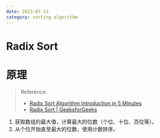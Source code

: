 ```yaml
---
date: 2023-07-13
category: sorting algorithm
---
```


# Radix Sort

# 原理

> Reference
> - [Radix Sort Algorithm Introduction in 5 Minutes](https://youtu.be/XiuSW_mEn7g)
> - [Radix Sort | GeeksforGeeks](https://youtu.be/nu4gDuFabIM)

1. 获取数组的最大值，计算最大的位数（个位、十位、百位等）。
2. 从个位开始直至最大的位数，使用计数排序。
